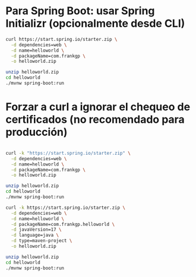 # Para Spring Boot: usar Spring Initializr (opcionalmente desde CLI)

```sh
curl https://start.spring.io/starter.zip \
  -d dependencies=web \
  -d name=helloworld \
  -d packageName=com.frankgp \
  -o helloworld.zip

unzip helloworld.zip
cd helloworld
./mvnw spring-boot:run
```

# Forzar a curl a ignorar el chequeo de certificados (no recomendado para producción)

```sh

curl -k "https://start.spring.io/starter.zip" \
  -d dependencies=web \
  -d name=helloworld \
  -d packageName=com.frankgp \
  -o helloworld.zip

unzip helloworld.zip
cd helloworld
./mvnw spring-boot:run
```

```sh
curl -k https://start.spring.io/starter.zip \
  -d dependencies=web \
  -d name=helloworld \
  -d packageName=com.frankgp.helloworld \
  -d javaVersion=17 \
  -d language=java \
  -d type=maven-project \
  -o helloworld.zip

unzip helloworld.zip
cd helloworld
./mvnw spring-boot:run
```
